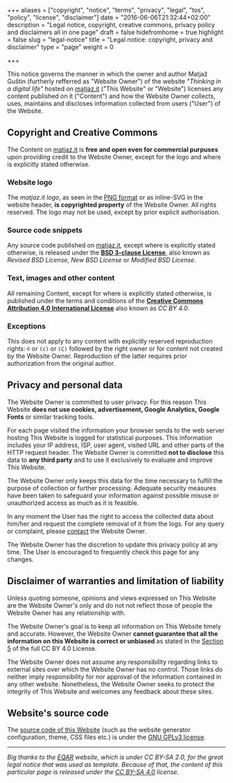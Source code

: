 +++
aliases = ["copyright", "notice", "terms", "privacy", "legal", "tos", "policy", 
          "license", "disclaimer"]
date = "2016-06-06T21:32:44+02:00"
description = "Legal notice, copyright, creative commons, privacy policy and disclaimers all in one page"
draft = false
hidefromhome = true
highlight = false
slug = "legal-notice"
title = "Legal notice: copyright, privacy and disclaimer"
type = "page"
weight = 0

+++

This notice governs the manner in which the owner and author Matjaž Guštin
(furtherly refferred as "Website Owner") of the website _"Thinking in a digital
life"_ hosted on [matjaz.it](/) ("This Website" or "Website") licenses any
content published on it ("Content") and how the Website Owner collects, uses,
maintains and discloses information collected from users ("User") of the
Website.


## Copyright and Creative Commons

The Content on [matjaz.it](/) is **free and open even for commercial purpuses**
upon providing credit to the Website Owner, except for the logo and where is
explicitly stated otherwise.


### Website logo

The _matjaz.it logo_, as seen in the
[PNG format](/images/logos/matjaz_it_logo.png) or as inline-SVG in the website
header, **is copyrighted property** of the Website Owner. All rights
reserved. The logo may not be used, except by prior explicit authorisation.


### Source code snippets

Any source code published on [matjaz.it](/), except where is explicitly stated
otherwise, is released under the
**[BSD 3-clause License](https://en.wikipedia.org/wiki/BSD_licenses#3-clause_license_.28.22Revised_BSD_License.22.2C_.22New_BSD_License.22.2C_or_.22Modified_BSD_License.22.29)**,
also known as _Revised BSD License_, _New BSD License_ or _Modified BSD
License_.


### Text, images and other content

All remaining Content, except for where is explicitly stated otherwise, is
published under the terms and conditions of the
**[Creative Commons Attribution 4.0 International License](https://creativecommons.org/licenses/by/4.0/)**
also known as _CC BY 4.0_.


### Exceptions

This does not apply to any content with explicitly reserved reproduction rights:
`©` or `(c)` or `(C)` followed by the right owner or for content not created by
the Website Owner. Reproduction of the latter requires prior authorization from
the original author.


## Privacy and personal data

The Website Owner is committed to user privacy. For this reason This Website
**does not use cookies, advertisement, Google Analytics, Google Fonts** or
similar tracking tools.

For each page visited the information your browser sends to the web server
hosting This Website is logged for statistical purposes. This information
includes your IP address, ISP, user agent, visited URL and other parts of the
HTTP request header. The Website Owner is committed **not to disclose** this
data to **any third party** and to use it exclusively to evaluate and improve
This Website.

The Website Owner only keeps this data for the time necessary to fulfill the
purpose of collection or further processing. Adequate security measures have
been taken to safeguard your information against possible misuse or unauthorized
access as much as it is feasible.

In any moment the User has the right to access the collected data about him/her
and request the complete removal of it from the logs. For any query or
complaint, please [contact](/contact/) the Website Owner.

The Website Owner has the discretion to update this privacy policy at any
time. The User is encouraged to frequently check this page for any changes.


## Disclaimer of warranties and limitation of liability

Unless quoting someone, opinions and views expressed on This Website are the
Website Owner's only and do not not reflect those of people the Website Owner
has any relationship with.

The Website Owner's goal is to keep all information on This Website timely and
accurate. However, the Website Owner **cannot guarantee that all the information
on this Website is correct or unbiased** as stated in the
[Section 5](https://creativecommons.org/licenses/by/4.0/legalcode) of the full
CC BY 4.0 License.

The Website Owner does not assume any responsibility regarding links to external
sites over which the Website Owner has no control. Those links do neither imply
responsibility for nor approval of the information contained in any other
website. Nonetheless, the Website Owner seeks to protect the integrity of This
Website and welcomes any feedback about these sites.


## Website's source code

The [source code of this Website](https://github.com/TheMatjaz/matjaz.it) (such
as the website generator configuration, theme, CSS files etc.) is under the
[GNU GPLv3 license](https://www.gnu.org/licenses/gpl-3.0.html).


*******

_Big thanks to the [EQAR](https://www.eqar.eu/about/topnav/legal-notice.html)
website, which is under CC BY-SA 2.0, for the great legal notice that was used as
template. Because of that, the content of this particular page is released under
the [CC BY-SA 4.0](https://creativecommons.org/licenses/by-sa/4.0/) license._
